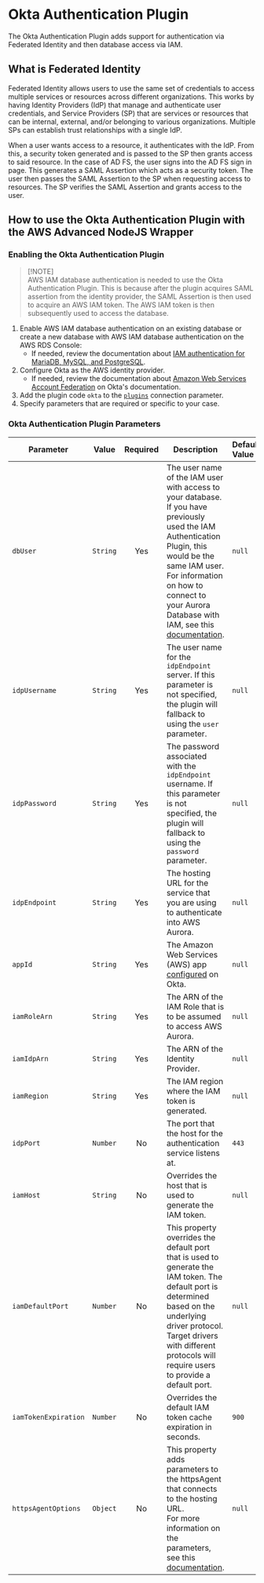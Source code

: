# Okta Authentication Plugin

The Okta Authentication Plugin adds support for authentication via Federated Identity and then database access via IAM.

## What is Federated Identity

Federated Identity allows users to use the same set of credentials to access multiple services or resources across different organizations. This works by having Identity Providers (IdP) that manage and authenticate user credentials, and Service Providers (SP) that are services or resources that can be internal, external, and/or belonging to various organizations. Multiple SPs can establish trust relationships with a single IdP.

When a user wants access to a resource, it authenticates with the IdP. From this, a security token generated and is passed to the SP then grants access to said resource.
In the case of AD FS, the user signs into the AD FS sign in page. This generates a SAML Assertion which acts as a security token. The user then passes the SAML Assertion to the SP when requesting access to resources. The SP verifies the SAML Assertion and grants access to the user.

## How to use the Okta Authentication Plugin with the AWS Advanced NodeJS Wrapper

### Enabling the Okta Authentication Plugin

> [!NOTE]\
> AWS IAM database authentication is needed to use the Okta Authentication Plugin. This is because after the plugin
> acquires SAML assertion from the identity provider, the SAML Assertion is then used to acquire an AWS IAM token. The AWS
> IAM token is then subsequently used to access the database.

1. Enable AWS IAM database authentication on an existing database or create a new database with AWS IAM database authentication on the AWS RDS Console:
   - If needed, review the documentation about [IAM authentication for MariaDB, MySQL, and PostgreSQL](https://docs.aws.amazon.com/AmazonRDS/latest/UserGuide/UsingWithRDS.IAMDBAuth.html).
2. Configure Okta as the AWS identity provider.
   - If needed, review the documentation about [Amazon Web Services Account Federation](https://help.okta.com/en-us/content/topics/deploymentguides/aws/aws-deployment.htm) on Okta's documentation.
3. Add the plugin code `okta` to the [`plugins`](../UsingTheNodejsWrapper.md#connection-plugin-manager-parameters) connection parameter.
4. Specify parameters that are required or specific to your case.

### Okta Authentication Plugin Parameters

| Parameter            |  Value   | Required | Description                                                                                                                                                                                                                                                                                                                                                        | Default Value | Example Value                                          |
| -------------------- | :------: | :------: | ------------------------------------------------------------------------------------------------------------------------------------------------------------------------------------------------------------------------------------------------------------------------------------------------------------------------------------------------------------------ | :------------ | :----------------------------------------------------- |
| `dbUser`             | `String` |   Yes    | The user name of the IAM user with access to your database. <br>If you have previously used the IAM Authentication Plugin, this would be the same IAM user. <br>For information on how to connect to your Aurora Database with IAM, see this [documentation](https://docs.aws.amazon.com/AmazonRDS/latest/AuroraUserGuide/UsingWithRDS.IAMDBAuth.Connecting.html). | `null`        | `some_username`                                        |
| `idpUsername`        | `String` |   Yes    | The user name for the `idpEndpoint` server. If this parameter is not specified, the plugin will fallback to using the `user` parameter.                                                                                                                                                                                                                            | `null`        | `jimbob@example.com`                                   |
| `idpPassword`        | `String` |   Yes    | The password associated with the `idpEndpoint` username. If this parameter is not specified, the plugin will fallback to using the `password` parameter.                                                                                                                                                                                                           | `null`        | `someRandomPassword`                                   |
| `idpEndpoint`        | `String` |   Yes    | The hosting URL for the service that you are using to authenticate into AWS Aurora.                                                                                                                                                                                                                                                                                | `null`        | `ec2amaz-ab3cdef.example.com`                          |
| `appId`              | `String` |   Yes    | The Amazon Web Services (AWS) app [configured](https://help.okta.com/en-us/content/topics/deploymentguides/aws/aws-configure-aws-app.htm) on Okta.                                                                                                                                                                                                                 | `null`        | `abcde1f2345G43fqk5d7`                                 |
| `iamRoleArn`         | `String` |   Yes    | The ARN of the IAM Role that is to be assumed to access AWS Aurora.                                                                                                                                                                                                                                                                                                | `null`        | `arn:aws:iam::123456789012:role/adfs_example_iam_role` |
| `iamIdpArn`          | `String` |   Yes    | The ARN of the Identity Provider.                                                                                                                                                                                                                                                                                                                                  | `null`        | `arn:aws:iam::123456789012:saml-provider/adfs_example` |
| `iamRegion`          | `String` |   Yes    | The IAM region where the IAM token is generated.                                                                                                                                                                                                                                                                                                                   | `null`        | `us-east-2`                                            |
| `idpPort`            | `Number` |    No    | The port that the host for the authentication service listens at.                                                                                                                                                                                                                                                                                                  | `443`         | `1234`                                                 |
| `iamHost`            | `String` |    No    | Overrides the host that is used to generate the IAM token.                                                                                                                                                                                                                                                                                                         | `null`        | `database.cluster-hash.us-east-1.rds.amazonaws.com`    |
| `iamDefaultPort`     | `Number` |    No    | This property overrides the default port that is used to generate the IAM token. The default port is determined based on the underlying driver protocol. Target drivers with different protocols will require users to provide a default port.                                                                                                                     | `null`        | `1234`                                                 |
| `iamTokenExpiration` | `Number` |    No    | Overrides the default IAM token cache expiration in seconds.                                                                                                                                                                                                                                                                                                       | `900`         | `123`                                                  |
| `httpsAgentOptions`  | `Object` |    No    | This property adds parameters to the httpsAgent that connects to the hosting URL. <br>For more information on the parameters, see this [documentation](https://nodejs.org/api/https.html#new-agentoptions).                                                                                                                                                        | `null`        | `{ timeout: 5000 }`                                    |
